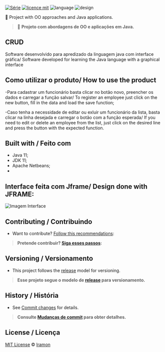 [![Série](https://img.shields.io/badge/lramon2001-CRUD-blue)](https://github.com/lramon2001/PrimeiroProjetoJava)
[![licence mit](https://img.shields.io/badge/licence-MIT-white.svg)](https://github.com/lramon2001/PrimeiroProjetoJava/blob/master/LICENSE)
![language](https://img.shields.io/badge/languaqe-java-green)
![design](https://img.shields.io/badge/view-jframe-yellow)

:rocket: Project with OO approaches and Java applications. 

> :rocket: **Projeto com abordagens de OO e aplicações em Java.**
## CRUD 
Software desenvolvido para apredizado da linguagem java com interface gráfica/ Software developed for learning the Java language with a graphical interface

## Como utilizar o produto/ How to use the product
-Para cadastrar um funcionário basta clicar no botão novo, preencher os dados e carregar a função salvar/
To register an employee just click on the new button, fill in the data and load the save function;

-Caso tenha a necessidade de editar ou exluir um funcionário da lista, basta clicar na linha desejada e carregar o botão com a função esperada/
If you need to edit or delete an employee from the list, just click on the desired line and press the button with the expected function.

## Built with / Feito com
- Java 11;
- JDK 11;
- Apache Netbeans;
- 
## Interface feita com Jframe/ Design done with JFRAME:
![Imagem Interface](https://github.com/lramon2001/DesafioZetta/blob/master/Interface.png)


## Contributing / Contribuindo

- Want to contribute? [Follow this recommendations](./CONTRIBUTING.md):  

> **Pretende contribuir? [Siga esses passos](./CONTRIBUTING.md):**


## Versioning / Versionamento
- This project follows the [release](https://github.com/lramon2001/PrimeiroProjetoJava/releases/tag/Crudv1.0) model for versioning.


> **Esse projeto segue o modelo de [release](https://github.com/lramon2001/PrimeiroProjetoJava/releases/tag/Crudv1.0) para versionamento.**

## History / História
- See [Commit changes](https://github.com/lramon2001/PrimeiroProjetoJava/graphs/commit-activity) for details.

> **Consulte [Mudanças de commit](https://github.com/lramon2001/PrimeiroProjetoJava/graphs/commit-activity) para obter detalhes.**

## License / Licença
[MIT License](https://github.com/lramon2001/PrimeiroProjetoJava/blob/master/LICENSE) © [lramon](https://github.com/lramon2001)
